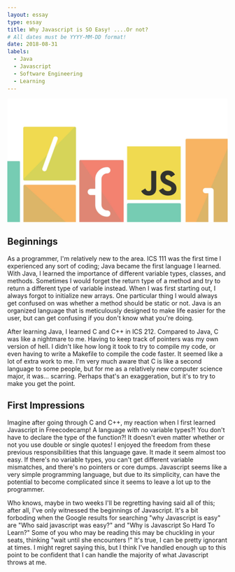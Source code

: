 ```yaml
---
layout: essay
type: essay
title: Why Javascript is SO Easy! ....Or not?
# All dates must be YYYY-MM-DD format!
date: 2018-08-31
labels:
  - Java
  - Javascript
  - Software Engineering
  - Learning
---
```


<img class="ui large image" src="../images/javascript.jpg">

## Beginnings
As a programmer, I'm relatively new to the area. ICS 111 was the first time I experienced any sort of coding; Java became the first language I learned. With Java, I learned the importance of different variable types, classes, and methods. Sometimes I would forget the return type of a method and try to return a different type of variable instead. When I was first starting out, I always forgot to initialize new arrays. One particular thing I would always get confused on was whether a method should be static or not. Java is an organized language that is meticulously designed to make life easier for the user, but can get confusing if you don't know what you're doing.

After learning Java, I learned C and C++ in ICS 212. Compared to Java, C was like a nightmare to me. Having to keep track of pointers was my own version of hell. I didn't like how long it took to try to compile my code, or even having to write a Makefile to compile the code faster. It seemed like a lot of extra work to me. I'm very much aware that C is like a second language to some people, but for me as a relatively new computer science major, it was... scarring. Perhaps that's an exaggeration, but it's to try to make you get the point. 

## First Impressions
Imagine after going through C and C++, my reaction when I first learned Javascript in Freecodecamp! A language with no variable types?! You don't have to declare the type of the function?! It doesn't even matter whether or not you use double or single quotes! I enjoyed the freedom from these previous responsibilities that this language gave. It made it seem almost too easy. If there's no variable types, you can't get different variable mismatches, and there's no pointers or core dumps. Javascript seems like a very simple programming language, but due to its simplicity, can have the potential to become complicated since it seems to leave a lot up to the programmer.

Who knows, maybe in two weeks I'll be regretting having said all of this; after all, I've only witnessed the beginnings of Javascript. It's a bit forboding when the Google results for searching "why Javascript is easy" are "Who said javascript was easy?" and "Why is Javascript So Hard To Learn?" Some of you who may be reading this may be chuckling in your seats, thinking "wait until she encounters <insert common Javascript problem here>!" It's true, I can be pretty ignorant at times. I might regret saying this, but I think I've handled enough up to this point to be confident that I can handle the majority of what Javascript throws at me.
